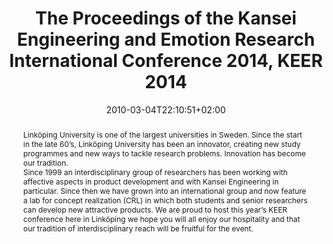 ---
slug: kansei-engineering-and-emotion-research-2014
title: The Proceedings of the Kansei Engineering and Emotion Research International Conference 2014, KEER 2014
layout: single
searchFilter: Publication
searchWeight: 8
publitype: edition
subsection: edition
kansei: true
research: 
    -  kansei
institution:
    logo: TUe
    short: 'TU/e'
    name: "Eindhoven University of Technology"
    web: "https://www.tue.nl/en/"
    colo: "#c72125"
date: 2010-03-04T22:10:51+02:00
citation:
    editors:
        1: ["Levy", "Pierre", "P."]
        2: ["Schütte", "Simon", "S."]
        4: ["Yamanaka", "Toshimasa", "T."]
    year: 2014
    journal: "The Proceedings of the Kansei Engineering and Emotion Research International Conference 2014 – KEER2014"
    publisher: ["Japanese Society of Kansei Engineering", "Linköping, Sweden"]
reference: "Levy, P., Schütte, S., & Yamanaka, T. (Eds.). 2014. The Proceedings of the Kansei Engineering and Emotion Research International Conference 2014 – KEER2014. Linköping, Sweden."
abstract: "Linköping University is one of the largest universities in Sweden. Since the start in the late 60’s, Linköping University has been an innovator, creating new study programmes and new ways to tackle research problems. Innovation has become our tradition.<br />Since 1999 an interdisciplinary group of researchers has been working with affective aspects in product development and with Kansei Engineering in particular. Since then we have grown into an international group and now feature a lab for concept realization (CRL) in which both students and senior researchers can develop new attractive products. We are proud to host this year’s KEER conference here in Linköping we hope you will all enjoy our hospitality and that our tradition of interdisciplinary reach will be fruitful for the event."
link:
    7: ["guide", "guide", " https://1drv.ms/b/s!AnQx_v88q65Qv4R9TtFEYPNjceeELg?e=lyTn1W"]
    8: ["proceedings", "proceedings", " https://1drv.ms/b/s!AnQx_v88q65Qv4RgOpSGCqhpdx8TVA?e=6qRshp"]
---